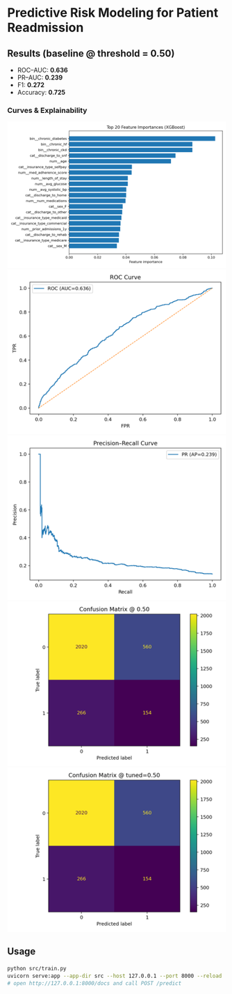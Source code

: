 # Predictive Risk Modeling for Patient Readmission

## Results (baseline @ threshold = 0.50)
- ROC–AUC: **0.636**
- PR–AUC: **0.239**
- F1: **0.272**
- Accuracy: **0.725**

### Curves & Explainability
![Feature Importances](docs/img/feature_importance.png)
![ROC Curve](docs/img/roc_curve.png)
![PR Curve](docs/img/pr_curve.png)
![Confusion Matrix (0.50)](docs/img/confusion_matrix_t0_50.png)
![Confusion Matrix (tuned)](docs/img/confusion_matrix_tuned.png)

## Usage
```bash
python src/train.py
uvicorn serve:app --app-dir src --host 127.0.0.1 --port 8000 --reload
# open http://127.0.0.1:8000/docs and call POST /predict
